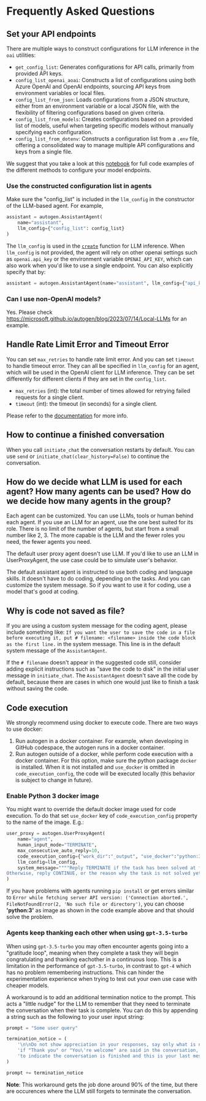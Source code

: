 # Frequently Asked Questions

## Set your API endpoints

There are multiple ways to construct configurations for LLM inference in the `oai` utilities:

- `get_config_list`: Generates configurations for API calls, primarily from provided API keys.
- `config_list_openai_aoai`: Constructs a list of configurations using both Azure OpenAI and OpenAI endpoints, sourcing API keys from environment variables or local files.
- `config_list_from_json`: Loads configurations from a JSON structure, either from an environment variable or a local JSON file, with the flexibility of filtering configurations based on given criteria.
- `config_list_from_models`: Creates configurations based on a provided list of models, useful when targeting specific models without manually specifying each configuration.
- `config_list_from_dotenv`: Constructs a configuration list from a `.env` file, offering a consolidated way to manage multiple API configurations and keys from a single file.

We suggest that you take a look at this [notebook](https://github.com/microsoft/autogen/blob/main/notebook/oai_openai_utils.ipynb) for full code examples of the different methods to configure your model endpoints.

### Use the constructed configuration list in agents

Make sure the "config_list" is included in the `llm_config` in the constructor of the LLM-based agent. For example,
```python
assistant = autogen.AssistantAgent(
    name="assistant",
    llm_config={"config_list": config_list}
)
```

The `llm_config` is used in the [`create`](/docs/reference/oai/client#create) function for LLM inference.
When `llm_config` is not provided, the agent will rely on other openai settings such as `openai.api_key` or the environment variable `OPENAI_API_KEY`, which can also work when you'd like to use a single endpoint.
You can also explicitly specify that by:
```python
assistant = autogen.AssistantAgent(name="assistant", llm_config={"api_key": ...})
```

### Can I use non-OpenAI models?

Yes. Please check https://microsoft.github.io/autogen/blog/2023/07/14/Local-LLMs for an example.

## Handle Rate Limit Error and Timeout Error

You can set `max_retries` to handle rate limit error. And you can set `timeout` to handle timeout error. They can all be specified in `llm_config` for an agent, which will be used in the OpenAI client for LLM inference. They can be set differently for different clients if they are set in the `config_list`.

- `max_retries` (int): the total number of times allowed for retrying failed requests for a single client.
- `timeout` (int): the timeout (in seconds) for a single client.

Please refer to the [documentation](/docs/Use-Cases/enhanced_inference#runtime-error) for more info.

## How to continue a finished conversation

When you call `initiate_chat` the conversation restarts by default. You can use `send` or `initiate_chat(clear_history=False)` to continue the conversation.

## How do we decide what LLM is used for each agent? How many agents can be used? How do we decide how many agents in the group?

Each agent can be customized. You can use LLMs, tools or human behind each agent. If you use an LLM for an agent, use the one best suited for its role. There is no limit of the number of agents, but start from a small number like 2, 3. The more capable is the LLM and the fewer roles you need, the fewer agents you need.

The default user proxy agent doesn't use LLM. If you'd like to use an LLM in UserProxyAgent, the use case could be to simulate user's behavior.

The default assistant agent is instructed to use both coding and language skills. It doesn't have to do coding, depending on the tasks. And you can customize the system message. So if you want to use it for coding, use a model that's good at coding.

## Why is code not saved as file?

If you are using a custom system message for the coding agent, please include something like:
`If you want the user to save the code in a file before executing it, put # filename: <filename> inside the code block as the first line.`
in the system message. This line is in the default system message of the `AssistantAgent`.

If the `# filename` doesn't appear in the suggested code still, consider adding explicit instructions such as "save the code to disk" in the initial user message in `initiate_chat`.
The `AssistantAgent` doesn't save all the code by default, because there are cases in which one would just like to finish a task without saving the code.

## Code execution

We strongly recommend using docker to execute code. There are two ways to use docker:

1. Run autogen in a docker container. For example, when developing in GitHub codespace, the autogen runs in a docker container.
2. Run autogen outside of a docker, while perform code execution with a docker container. For this option, make sure the python package `docker` is installed. When it is not installed and `use_docker` is omitted in `code_execution_config`, the code will be executed locally (this behavior is subject to change in future).

### Enable Python 3 docker image

You might want to override the default docker image used for code execution. To do that set `use_docker` key of `code_execution_config` property to the name of the image. E.g.:
```python
user_proxy = autogen.UserProxyAgent(
    name="agent",
    human_input_mode="TERMINATE",
    max_consecutive_auto_reply=10,
    code_execution_config={"work_dir":"_output", "use_docker":"python:3"},
    llm_config=llm_config,
    system_message=""""Reply TERMINATE if the task has been solved at full satisfaction.
Otherwise, reply CONTINUE, or the reason why the task is not solved yet."""
)
```

If you have problems with agents running `pip install` or get errors similar to `Error while fetching server API version: ('Connection aborted.', FileNotFoundError(2, 'No such file or directory')`, you can choose **'python:3'** as image as shown in the code example above and that should solve the problem.


### Agents keep thanking each other when using `gpt-3.5-turbo`

When using `gpt-3.5-turbo` you may often encounter agents going into a "gratitude loop", meaning when they complete a task they will begin congratulating and thanking eachother in a continuous loop. This is a limitation in the performance of `gpt-3.5-turbo`, in contrast to `gpt-4` which has no problem remembering instructions. This can hinder the experimentation experience when trying to test out your own use case with cheaper models.

A workaround is to add an additional termination notice to the prompt. This acts a "little nudge" for the LLM to remember that they need to terminate the conversation when their task is complete. You can do this by appending a string such as the following to your user input string:

```python
prompt = "Some user query"

termination_notice = (
    '\n\nDo not show appreciation in your responses, say only what is necessary. '
    'if "Thank you" or "You\'re welcome" are said in the conversation, then say TERMINATE '
    'to indicate the conversation is finished and this is your last message.'
)

prompt += termination_notice
```

**Note**: This workaround gets the job done around 90% of the time, but there are occurences where the LLM still forgets to terminate the conversation.
